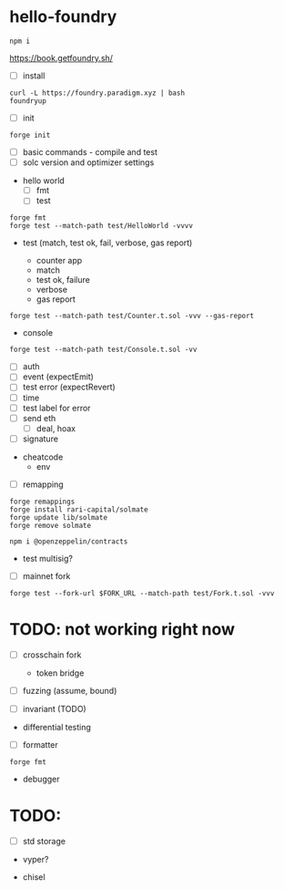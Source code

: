 # hello-foundry

```shell
npm i
```

https://book.getfoundry.sh/

- [ ] install

```shell
curl -L https://foundry.paradigm.xyz | bash
foundryup
```

- [ ] init

```shell
forge init
```

- [ ] basic commands - compile and test
- [ ] solc version and optimizer settings
- hello world
  - [ ] fmt
  - [ ] test

```shell
forge fmt
forge test --match-path test/HelloWorld -vvvv
```

- test (match, test ok, fail, verbose, gas report)

  - counter app
  - match
  - test ok, failure
  - verbose
  - gas report

```shell
forge test --match-path test/Counter.t.sol -vvv --gas-report
```

- console

```shell
forge test --match-path test/Console.t.sol -vv
```

- [ ] auth
- [ ] event (expectEmit)
- [ ] test error (expectRevert)
- [ ] time
- [ ] test label for error
- [ ] send eth
  - [ ] deal, hoax
- [ ] signature
- cheatcode
  - env
- [ ] remapping
```shell
forge remappings
forge install rari-capital/solmate
forge update lib/solmate
forge remove solmate

npm i @openzeppelin/contracts
```
- test multisig?
- [ ] mainnet fork
```shell
forge test --fork-url $FORK_URL --match-path test/Fork.t.sol -vvv
```
# TODO: not working right now
- [ ] crosschain fork
  - token bridge

- [ ] fuzzing (assume, bound)
- [ ] invariant (TODO)
- differential testing

- [ ] formatter
```shell
forge fmt
```
- debugger

# TODO:

- [ ] std storage
- vyper?

- chisel
